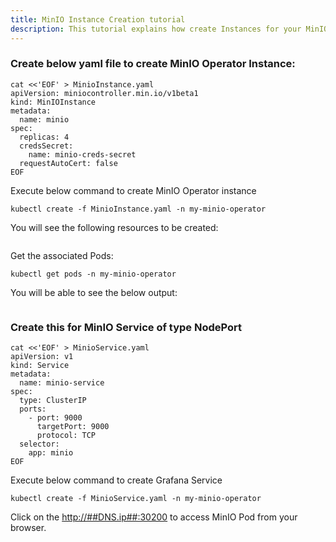 ```yaml
---
title: MinIO Instance Creation tutorial
description: This tutorial explains how create Instances for your MinIO Operator.
---
```


### Create below yaml file to create MinIO Operator Instance:

```execute
cat <<'EOF' > MinioInstance.yaml
apiVersion: miniocontroller.min.io/v1beta1
kind: MinIOInstance
metadata:
  name: minio
spec:
  replicas: 4
  credsSecret:
    name: minio-creds-secret
  requestAutoCert: false
EOF
```

Execute below command to create MinIO Operator instance

```execute
kubectl create -f MinioInstance.yaml -n my-minio-operator
```
You will see the following resources to be created:

```output

```

Get the associated Pods:

```execute
kubectl get pods -n my-minio-operator
```

You will be able to see the below output:

```output

```

### Create this for MinIO Service of type NodePort

```execute
cat <<'EOF' > MinioService.yaml
apiVersion: v1
kind: Service
metadata:
  name: minio-service
spec:
  type: ClusterIP
  ports:
    - port: 9000
      targetPort: 9000
      protocol: TCP
  selector:
    app: minio
EOF
```

Execute below command to create Grafana Service

```execute
kubectl create -f MinioService.yaml -n my-minio-operator
```

Click on the <a href="http://##DNS.ip##:30300" target="_blank">http://##DNS.ip##:30200</a> to access MinIO Pod from your browser.



